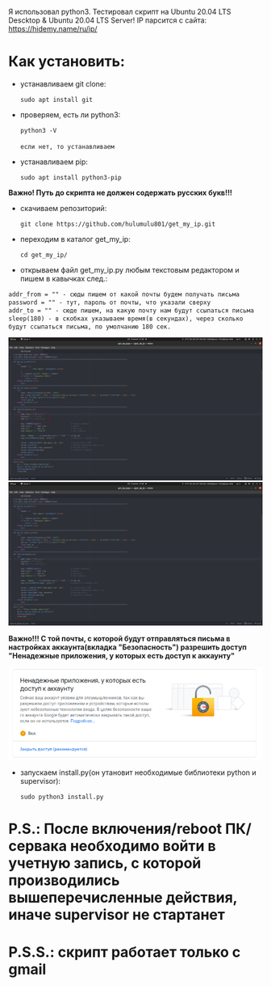 Я использовал python3. Тестировал скрипт на Ubuntu 20.04 LTS Descktop & Ubuntu 20.04 LTS 
Server! IP парсится с сайта: https://hidemy.name/ru/ip/

# Как установить:
  - устанавливаем git clone:
    
        sudo apt install git

  - проверяем, есть ли python3:
  
        python3 -V

        если нет, то устанавливаем
 
  - устанавливаем pip:
  
        sudo apt install python3-pip
        
**Важно! Путь до скрипта не должен содержать русских букв!!!**
        
   - скачиваем репозиторий:
   
         git clone https://github.com/hulumulu801/get_my_ip.git
         
   - переходим в каталог get_my_ip:
   
         cd get_my_ip/
    
   - открываем файл get_my_ip.py любым текстовым редактором и пишем в кавычках след.:
   
    addr_from = "" - сюды пишем от какой почты будем получать письма
    password = "" - тут, пароль от почты, что указали сверху
    addr_to = "" - сюде пишем, на какую почту нам будут ссыпаться письма
    sleep(180) - в скобках указываем время(в секундах), через сколько будут ссыпаться письма, по умолчанию 180 сек.

![Image alt](https://github.com/hulumulu801/get_my_ip/blob/master/pict/pict_1.png)
![Image alt](https://github.com/hulumulu801/get_my_ip/blob/master/pict/pict_2.png)

   **Важно!!! С той почты, с которой будут отправляться письма в настройках аккаунта(вкладка "Безопасность") разрешить доступ "Ненадежные приложения, у которых есть доступ к аккаунту"**
   
![Image alt](https://github.com/hulumulu801/get_my_ip/blob/master/pict/pict_3.png)

  - запускаем install.py(он утановит необходимые библиотеки python и supervisor):
          
        sudo python3 install.py

# P.S.: После включения/reboot ПК/сервака необходимо войти в учетную запись, с которой производились вышеперечисленные действия, иначе supervisor не стартанет

# P.S.S.: скрипт работает только с gmail
